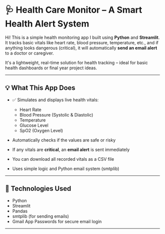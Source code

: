 # 🩺 Health Care Monitor – A Smart Health Alert System

Hi! This is a simple health monitoring app I built using **Python** and **Streamlit**.  
It tracks basic vitals like heart rate, blood pressure, temperature, etc., and if anything looks dangerous (critical), it will automatically **send an email alert** to a doctor or caregiver.

It's a lightweight, real-time solution for health tracking – ideal for basic health dashboards or final year project ideas.

---

## 💡 What This App Does

- ✅ Simulates and displays live health vitals:
  - Heart Rate
  - Blood Pressure (Systolic & Diastolic)
  - Temperature
  - Glucose Level
  - SpO2 (Oxygen Level)

-  Automatically checks if the values are safe or risky
-  If any vitals are **critical**, an **email alert** is sent immediately
-  You can download all recorded vitals as a CSV file
-  Uses simple logic and Python email system (smtplib)

---

## 🧪 Technologies Used

- Python
- Streamlit
- Pandas
- smtplib (for sending emails)
- Gmail App Passwords for secure email login

---

